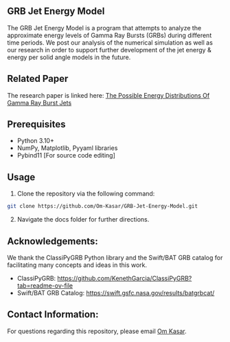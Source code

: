 ## GRB Jet Energy Model
The GRB Jet Energy Model is a program that attempts to analyze the approximate energy levels of Gamma Ray Bursts (GRBs) during different time periods. We post our analysis of the numerical simulation as well as our research in order to support further development of the jet energy & energy per solid angle models in the future.

## Related Paper
The research paper is linked here: [The Possible Energy Distributions Of Gamma Ray Burst Jets](https://drive.google.com/file/d/1iCz7ZzT10QCUDKIyhIMsKr4ffijnPqSB/view?usp=sharing)

## Prerequisites
- Python 3.10+
- NumPy, Matplotlib, Pyyaml libraries
- Pybind11 [For source code editing]

## Usage
1. Clone the repository via the following command:

```bash
git clone https://github.com/Om-Kasar/GRB-Jet-Energy-Model.git
```

2. Navigate the docs folder for further directions.

## Acknowledgements:
We thank the ClassiPyGRB Python library and the Swift/BAT GRB catalog for facilitating many concepts and ideas in this work.

- ClassiPyGRB: https://github.com/KenethGarcia/ClassiPyGRB?tab=readme-ov-file
- Swift/BAT GRB Catalog: https://swift.gsfc.nasa.gov/results/batgrbcat/

## Contact Information:
For questions regarding this repository, please email [Om Kasar](contact.omkasar@gmail.com).